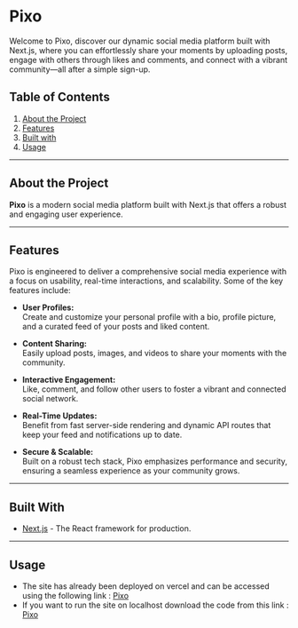 # Pixo 
Welcome to Pixo, discover our dynamic social media platform built with Next.js, where you can effortlessly share your moments by uploading posts, engage with others through likes and comments, and connect with a vibrant community—all after a simple sign-up.
## Table of Contents
1. [About the Project](#about-the-project)  
2. [Features](#features)  
3. [Built with](#built-with)   
4. [Usage](#usage)  
---
## About the Project
**Pixo** is a modern social media platform built with Next.js that offers a robust and engaging user experience.

---
## Features

Pixo is engineered to deliver a comprehensive social media experience with a focus on usability, real-time interactions, and scalability. Some of the key features include:

- **User Profiles:**  
  Create and customize your personal profile with a bio, profile picture, and a curated feed of your posts and liked content.

- **Content Sharing:**  
  Easily upload posts, images, and videos to share your moments with the community.

- **Interactive Engagement:**  
  Like, comment, and follow other users to foster a vibrant and connected social network.

- **Real-Time Updates:**  
  Benefit from fast server-side rendering and dynamic API routes that keep your feed and notifications up to date.

- **Secure & Scalable:**  
  Built on a robust tech stack, Pixo emphasizes performance and security, ensuring a seamless experience as your community grows.
 

---
## Built With

- [Next.js](https://nextjs.org/) - The React framework for production.

---
## Usage 
- The site has already been deployed on vercel and can be accessed using the following link : [Pixo](https://pixo-neon.vercel.app/)
- If you want to run the site on localhost download the code from this link : [Pixo](https://github.com/Om-Lachake/Pixo)



